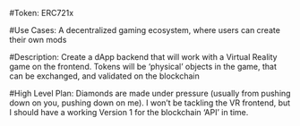 #Token: ERC721x

#Use Cases: A decentralized gaming ecosystem, where users can create their own mods

#Description: Create a dApp backend that will work with a Virtual Reality game on the frontend. Tokens will be ‘physical’ objects in the game, that can be exchanged, and validated on the blockchain

#High Level Plan: Diamonds are made under pressure (usually from pushing down on you, pushing down on me). I won’t be tackling the VR frontend, but I should have a working Version 1 for the blockchain ‘API’ in time.
